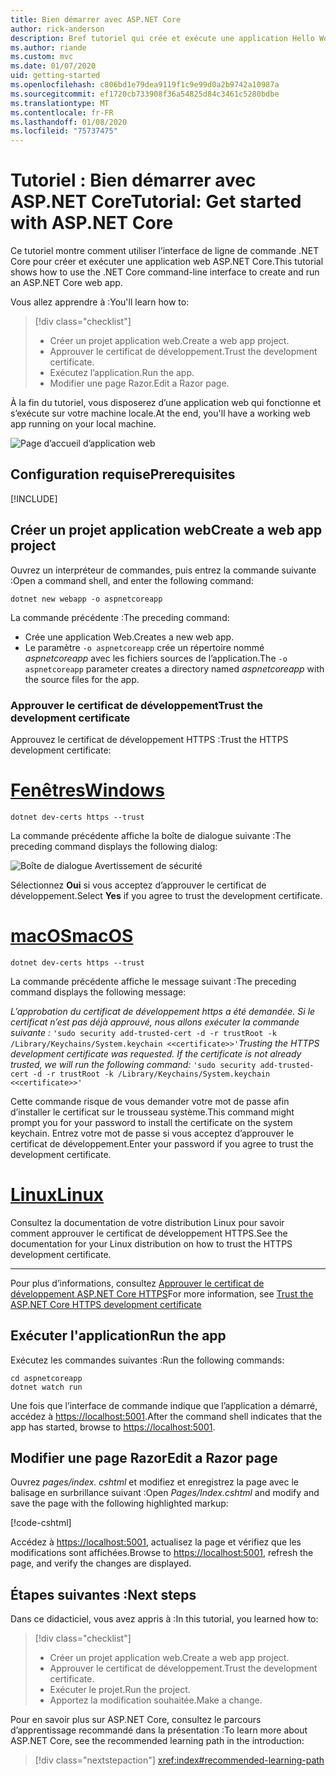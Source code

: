 ```yaml
---
title: Bien démarrer avec ASP.NET Core
author: rick-anderson
description: Bref tutoriel qui crée et exécute une application Hello World de base à l’aide d’ASP.NET Core.
ms.author: riande
ms.custom: mvc
ms.date: 01/07/2020
uid: getting-started
ms.openlocfilehash: c806bd1e79dea9119f1c9e99d0a2b9742a10987a
ms.sourcegitcommit: ef1720cb733908f36a54825d84c3461c5280bdbe
ms.translationtype: MT
ms.contentlocale: fr-FR
ms.lasthandoff: 01/08/2020
ms.locfileid: "75737475"
---
```

# <a name="tutorial-get-started-with-aspnet-core"></a><span data-ttu-id="c8b8b-103">Tutoriel : Bien démarrer avec ASP.NET Core</span><span class="sxs-lookup"><span data-stu-id="c8b8b-103">Tutorial: Get started with ASP.NET Core</span></span>

<span data-ttu-id="c8b8b-104">Ce tutoriel montre comment utiliser l’interface de ligne de commande .NET Core pour créer et exécuter une application web ASP.NET Core.</span><span class="sxs-lookup"><span data-stu-id="c8b8b-104">This tutorial shows how to use the .NET Core command-line interface to create and run an ASP.NET Core web app.</span></span>

<span data-ttu-id="c8b8b-105">Vous allez apprendre à :</span><span class="sxs-lookup"><span data-stu-id="c8b8b-105">You'll learn how to:</span></span>

> [!div class="checklist"]
> * <span data-ttu-id="c8b8b-106">Créer un projet application web.</span><span class="sxs-lookup"><span data-stu-id="c8b8b-106">Create a web app project.</span></span>
> * <span data-ttu-id="c8b8b-107">Approuver le certificat de développement.</span><span class="sxs-lookup"><span data-stu-id="c8b8b-107">Trust the development certificate.</span></span>
> * <span data-ttu-id="c8b8b-108">Exécutez l’application.</span><span class="sxs-lookup"><span data-stu-id="c8b8b-108">Run the app.</span></span>
> * <span data-ttu-id="c8b8b-109">Modifier une page Razor.</span><span class="sxs-lookup"><span data-stu-id="c8b8b-109">Edit a Razor page.</span></span>

<span data-ttu-id="c8b8b-110">À la fin du tutoriel, vous disposerez d’une application web qui fonctionne et s’exécute sur votre machine locale.</span><span class="sxs-lookup"><span data-stu-id="c8b8b-110">At the end, you'll have a working web app running on your local machine.</span></span>

![Page d’accueil d’application web](_static/home-page.png)

## <a name="prerequisites"></a><span data-ttu-id="c8b8b-112">Configuration requise</span><span class="sxs-lookup"><span data-stu-id="c8b8b-112">Prerequisites</span></span>

[!INCLUDE[](~/includes/3.1-SDK.md)]

## <a name="create-a-web-app-project"></a><span data-ttu-id="c8b8b-113">Créer un projet application web</span><span class="sxs-lookup"><span data-stu-id="c8b8b-113">Create a web app project</span></span>

<span data-ttu-id="c8b8b-114">Ouvrez un interpréteur de commandes, puis entrez la commande suivante :</span><span class="sxs-lookup"><span data-stu-id="c8b8b-114">Open a command shell, and enter the following command:</span></span>

```dotnetcli
dotnet new webapp -o aspnetcoreapp
```

<span data-ttu-id="c8b8b-115">La commande précédente :</span><span class="sxs-lookup"><span data-stu-id="c8b8b-115">The preceding command:</span></span>

* <span data-ttu-id="c8b8b-116">Crée une application Web.</span><span class="sxs-lookup"><span data-stu-id="c8b8b-116">Creates a new web app.</span></span>  
* <span data-ttu-id="c8b8b-117">Le paramètre `-o aspnetcoreapp` crée un répertoire nommé *aspnetcoreapp* avec les fichiers sources de l’application.</span><span class="sxs-lookup"><span data-stu-id="c8b8b-117">The `-o aspnetcoreapp` parameter creates a directory named *aspnetcoreapp* with the source files for the app.</span></span>

### <a name="trust-the-development-certificate"></a><span data-ttu-id="c8b8b-118">Approuver le certificat de développement</span><span class="sxs-lookup"><span data-stu-id="c8b8b-118">Trust the development certificate</span></span>

<span data-ttu-id="c8b8b-119">Approuvez le certificat de développement HTTPS :</span><span class="sxs-lookup"><span data-stu-id="c8b8b-119">Trust the HTTPS development certificate:</span></span>

# <a name="windowstabwindows"></a>[<span data-ttu-id="c8b8b-120">Fenêtres</span><span class="sxs-lookup"><span data-stu-id="c8b8b-120">Windows</span></span>](#tab/windows)

```dotnetcli
dotnet dev-certs https --trust
```

<span data-ttu-id="c8b8b-121">La commande précédente affiche la boîte de dialogue suivante :</span><span class="sxs-lookup"><span data-stu-id="c8b8b-121">The preceding command displays the following dialog:</span></span>

![Boîte de dialogue Avertissement de sécurité](~/getting-started/_static/cert.png)

<span data-ttu-id="c8b8b-123">Sélectionnez **Oui** si vous acceptez d’approuver le certificat de développement.</span><span class="sxs-lookup"><span data-stu-id="c8b8b-123">Select **Yes** if you agree to trust the development certificate.</span></span>

# <a name="macostabmacos"></a>[<span data-ttu-id="c8b8b-124">macOS</span><span class="sxs-lookup"><span data-stu-id="c8b8b-124">macOS</span></span>](#tab/macos)

```dotnetcli
dotnet dev-certs https --trust
```

<span data-ttu-id="c8b8b-125">La commande précédente affiche le message suivant :</span><span class="sxs-lookup"><span data-stu-id="c8b8b-125">The preceding command displays the following message:</span></span>

<span data-ttu-id="c8b8b-126">*L’approbation du certificat de développement https a été demandée. Si le certificat n’est pas déjà approuvé, nous allons exécuter la commande suivante :* `'sudo security add-trusted-cert -d -r trustRoot -k /Library/Keychains/System.keychain <<certificate>>'`</span><span class="sxs-lookup"><span data-stu-id="c8b8b-126">*Trusting the HTTPS development certificate was requested. If the certificate is not already trusted, we will run the following command:* `'sudo security add-trusted-cert -d -r trustRoot -k /Library/Keychains/System.keychain <<certificate>>'`</span></span>

<span data-ttu-id="c8b8b-127">Cette commande risque de vous demander votre mot de passe afin d’installer le certificat sur le trousseau système.</span><span class="sxs-lookup"><span data-stu-id="c8b8b-127">This command might prompt you for your password to install the certificate on the system keychain.</span></span> <span data-ttu-id="c8b8b-128">Entrez votre mot de passe si vous acceptez d’approuver le certificat de développement.</span><span class="sxs-lookup"><span data-stu-id="c8b8b-128">Enter your password if you agree to trust the development certificate.</span></span>

# <a name="linuxtablinux"></a>[<span data-ttu-id="c8b8b-129">Linux</span><span class="sxs-lookup"><span data-stu-id="c8b8b-129">Linux</span></span>](#tab/linux)

<span data-ttu-id="c8b8b-130">Consultez la documentation de votre distribution Linux pour savoir comment approuver le certificat de développement HTTPS.</span><span class="sxs-lookup"><span data-stu-id="c8b8b-130">See the documentation for your Linux distribution on how to trust the HTTPS development certificate.</span></span>

---

<span data-ttu-id="c8b8b-131">Pour plus d’informations, consultez [Approuver le certificat de développement ASP.NET Core HTTPS](xref:security/enforcing-ssl#trust-the-aspnet-core-https-development-certificate-on-windows-and-macos)</span><span class="sxs-lookup"><span data-stu-id="c8b8b-131">For more information, see [Trust the ASP.NET Core HTTPS development certificate](xref:security/enforcing-ssl#trust-the-aspnet-core-https-development-certificate-on-windows-and-macos)</span></span>

## <a name="run-the-app"></a><span data-ttu-id="c8b8b-132">Exécuter l'application</span><span class="sxs-lookup"><span data-stu-id="c8b8b-132">Run the app</span></span>

<span data-ttu-id="c8b8b-133">Exécutez les commandes suivantes :</span><span class="sxs-lookup"><span data-stu-id="c8b8b-133">Run the following commands:</span></span>

```dotnetcli
cd aspnetcoreapp
dotnet watch run
```

<span data-ttu-id="c8b8b-134">Une fois que l’interface de commande indique que l’application a démarré, accédez à [https://localhost:5001](https://localhost:5001).</span><span class="sxs-lookup"><span data-stu-id="c8b8b-134">After the command shell indicates that the app has started, browse to [https://localhost:5001](https://localhost:5001).</span></span>

## <a name="edit-a-razor-page"></a><span data-ttu-id="c8b8b-135">Modifier une page Razor</span><span class="sxs-lookup"><span data-stu-id="c8b8b-135">Edit a Razor page</span></span>

<span data-ttu-id="c8b8b-136">Ouvrez *pages/index. cshtml* et modifiez et enregistrez la page avec le balisage en surbrillance suivant :</span><span class="sxs-lookup"><span data-stu-id="c8b8b-136">Open *Pages/Index.cshtml* and modify and save the page with the following highlighted markup:</span></span>

[!code-cshtml[](sample/index.cshtml?highlight=9)]

<span data-ttu-id="c8b8b-137">Accédez à [https://localhost:5001](https://localhost:5001), actualisez la page et vérifiez que les modifications sont affichées.</span><span class="sxs-lookup"><span data-stu-id="c8b8b-137">Browse to [https://localhost:5001](https://localhost:5001), refresh the page, and verify the changes are displayed.</span></span>

## <a name="next-steps"></a><span data-ttu-id="c8b8b-138">Étapes suivantes :</span><span class="sxs-lookup"><span data-stu-id="c8b8b-138">Next steps</span></span>

<span data-ttu-id="c8b8b-139">Dans ce didacticiel, vous avez appris à :</span><span class="sxs-lookup"><span data-stu-id="c8b8b-139">In this tutorial, you learned how to:</span></span>

> [!div class="checklist"]
> * <span data-ttu-id="c8b8b-140">Créer un projet application web.</span><span class="sxs-lookup"><span data-stu-id="c8b8b-140">Create a web app project.</span></span>
> * <span data-ttu-id="c8b8b-141">Approuver le certificat de développement.</span><span class="sxs-lookup"><span data-stu-id="c8b8b-141">Trust the development certificate.</span></span>
> * <span data-ttu-id="c8b8b-142">Exécuter le projet.</span><span class="sxs-lookup"><span data-stu-id="c8b8b-142">Run the project.</span></span>
> * <span data-ttu-id="c8b8b-143">Apportez la modification souhaitée.</span><span class="sxs-lookup"><span data-stu-id="c8b8b-143">Make a change.</span></span>

<span data-ttu-id="c8b8b-144">Pour en savoir plus sur ASP.NET Core, consultez le parcours d’apprentissage recommandé dans la présentation :</span><span class="sxs-lookup"><span data-stu-id="c8b8b-144">To learn more about ASP.NET Core, see the recommended learning path in the introduction:</span></span>

> [!div class="nextstepaction"]
> <xref:index#recommended-learning-path>
